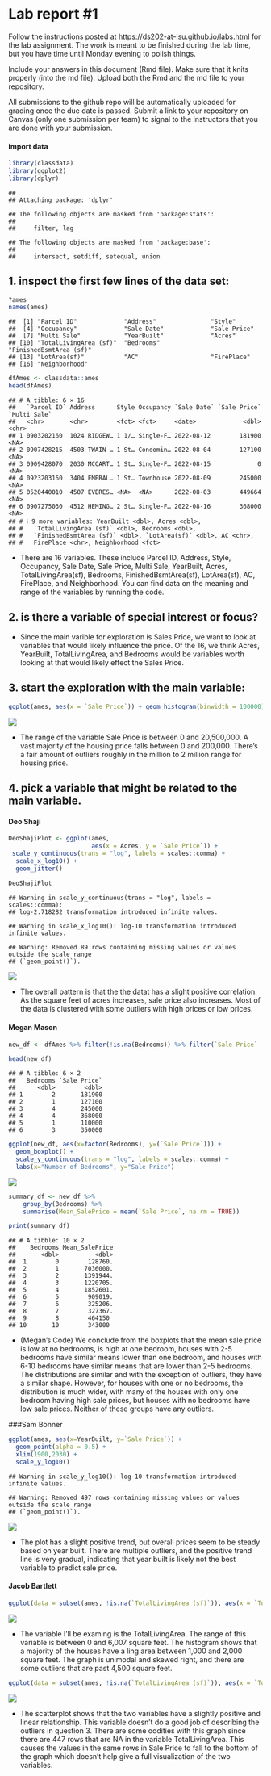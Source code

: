<!-- README.md is generated from README.Rmd. Please edit the README.Rmd file -->

# Lab report #1

Follow the instructions posted at <https://ds202-at-isu.github.io/labs.html> for the lab assignment. The work is meant to be finished during the lab time, but you have time until Monday evening to polish things.

Include your answers in this document (Rmd file). Make sure that it knits properly (into the md file). Upload both the Rmd and the md file to your repository.

All submissions to the github repo will be automatically uploaded for grading once the due date is passed. Submit a link to your repository on Canvas (only one submission per team) to signal to the instructors that you are done with your submission.

#### import data

``` r
library(classdata)
library(ggplot2)
library(dplyr)
```

```         
## 
## Attaching package: 'dplyr'

## The following objects are masked from 'package:stats':
## 
##     filter, lag

## The following objects are masked from 'package:base':
## 
##     intersect, setdiff, setequal, union
```

## 1. inspect the first few lines of the data set:

``` r
?ames
names(ames)
```

```         
##  [1] "Parcel ID"             "Address"               "Style"                
##  [4] "Occupancy"             "Sale Date"             "Sale Price"           
##  [7] "Multi Sale"            "YearBuilt"             "Acres"                
## [10] "TotalLivingArea (sf)"  "Bedrooms"              "FinishedBsmtArea (sf)"
## [13] "LotArea(sf)"           "AC"                    "FirePlace"            
## [16] "Neighborhood"
```

``` r
dfAmes <- classdata::ames
head(dfAmes)
```

```         
## # A tibble: 6 × 16
##   `Parcel ID` Address      Style Occupancy `Sale Date` `Sale Price` `Multi Sale`
##   <chr>       <chr>        <fct> <fct>     <date>             <dbl> <chr>       
## 1 0903202160  1024 RIDGEW… 1 1/… Single-F… 2022-08-12        181900 <NA>        
## 2 0907428215  4503 TWAIN … 1 St… Condomin… 2022-08-04        127100 <NA>        
## 3 0909428070  2030 MCCART… 1 St… Single-F… 2022-08-15             0 <NA>        
## 4 0923203160  3404 EMERAL… 1 St… Townhouse 2022-08-09        245000 <NA>        
## 5 0520440010  4507 EVERES… <NA>  <NA>      2022-08-03        449664 <NA>        
## 6 0907275030  4512 HEMING… 2 St… Single-F… 2022-08-16        368000 <NA>        
## # ℹ 9 more variables: YearBuilt <dbl>, Acres <dbl>,
## #   `TotalLivingArea (sf)` <dbl>, Bedrooms <dbl>,
## #   `FinishedBsmtArea (sf)` <dbl>, `LotArea(sf)` <dbl>, AC <chr>,
## #   FirePlace <chr>, Neighborhood <fct>
```

-   There are 16 variables. These include Parcel ID, Address, Style, Occupancy, Sale Date, Sale Price, Multi Sale, YearBuilt, Acres, TotalLivingArea(sf), Bedrooms, FinishedBsmtArea(sf), LotArea(sf), AC, FirePlace, and Neighborhood. You can find data on the meaning and range of the variables by running the code.

## 2. is there a variable of special interest or focus?

-   Since the main varible for exploration is Sales Price, we want to look at variables that would likely influence the price. Of the 16, we think Acres, YearBuilt, TotalLivingArea, and Bedrooms would be variables worth looking at that would likely effect the Sales Price.

## 3. start the exploration with the main variable:

``` r
ggplot(ames, aes(x = `Sale Price`)) + geom_histogram(binwidth = 100000)
```

![](README_files/figure-gfm/unnamed-chunk-3-1.png)<!-- -->

-   The range of the variable Sale Price is between 0 and 20,500,000. A vast majority of the housing price falls between 0 and 200,000. There’s a fair amount of outliers roughly in the million to 2 million range for housing price.

## 4. pick a variable that might be related to the main variable.

#### Deo Shaji

``` r
DeoShajiPlot <- ggplot(ames, 
                       aes(x = Acres, y = `Sale Price`)) +
 scale_y_continuous(trans = "log", labels = scales::comma) +
  scale_x_log10() +
  geom_jitter()
  
DeoShajiPlot
```

```         
## Warning in scale_y_continuous(trans = "log", labels = scales::comma):
## log-2.718282 transformation introduced infinite values.

## Warning in scale_x_log10(): log-10 transformation introduced infinite values.

## Warning: Removed 89 rows containing missing values or values outside the scale range
## (`geom_point()`).
```

![](README_files/figure-gfm/unnamed-chunk-4-1.png)<!-- -->

-   The overall pattern is that the the datat has a slight positive correlation. As the square feet of acres increases, sale price also increases. Most of the data is clustered with some outliers with high prices or low prices.

#### Megan Mason

``` r
new_df <- dfAmes %>% filter(!is.na(Bedrooms)) %>% filter(`Sale Price` != 0) %>% select("Bedrooms", "Sale Price")

head(new_df)
```

```         
## # A tibble: 6 × 2
##   Bedrooms `Sale Price`
##      <dbl>        <dbl>
## 1        2       181900
## 2        1       127100
## 3        4       245000
## 4        4       368000
## 5        1       110000
## 6        3       350000
```

``` r
ggplot(new_df, aes(x=factor(Bedrooms), y=(`Sale Price`))) +
  geom_boxplot() +
  scale_y_continuous(trans = "log", labels = scales::comma) +
  labs(x="Number of Bedrooms", y="Sale Price")
```

![](README_files/figure-gfm/unnamed-chunk-5-1.png)<!-- -->

``` r
summary_df <- new_df %>%
    group_by(Bedrooms) %>%
    summarise(Mean_SalePrice = mean(`Sale Price`, na.rm = TRUE))

print(summary_df)
```

```         
## # A tibble: 10 × 2
##    Bedrooms Mean_SalePrice
##       <dbl>          <dbl>
##  1        0        128760.
##  2        1       7036000.
##  3        2       1391944.
##  4        3       1220705.
##  5        4       1852601.
##  6        5        909019.
##  7        6        325206.
##  8        7        327367.
##  9        8        464150 
## 10       10        343000
```

-   (Megan’s Code) We conclude from the boxplots that the mean sale price is low at no bedrooms, is high at one bedroom, houses with 2-5 bedrooms have similar means lower than one bedroom, and houses with 6-10 bedrooms have similar means that are lower than 2-5 bedrooms. The distributions are similar and with the exception of outliers, they have a similar shape. However, for houses with one or no bedrooms, the distribution is much wider, with many of the houses with only one bedroom having high sale prices, but houses with no bedrooms have low sale prices. Neither of these groups have any outliers.

###Sam Bonner

``` r
ggplot(ames, aes(x=YearBuilt, y=`Sale Price`)) +
  geom_point(alpha = 0.5) +
  xlim(1900,2030) +
  scale_y_log10()
```

```         
## Warning in scale_y_log10(): log-10 transformation introduced infinite values.

## Warning: Removed 497 rows containing missing values or values outside the scale range
## (`geom_point()`).
```

![](README_files/figure-gfm/unnamed-chunk-6-1.png)<!-- -->

-   The plot has a slight positive trend, but overall prices seem to be steady based on year built. There are multiple outliers, and the positive trend line is very gradual, indicating that year built is likely not the best variable to predict sale price.

#### Jacob Bartlett

``` r
ggplot(data = subset(ames, !is.na(`TotalLivingArea (sf)`)), aes(x = `TotalLivingArea (sf)`)) + geom_histogram(binwidth = 100)
```

![](README_files/figure-gfm/unnamed-chunk-7-1.png)<!-- -->

-   The variable I’ll be examing is the TotalLivingArea. The range of this variable is between 0 and 6,007 square feet. The histogram shows that a majority of the houses have a ling area between 1,000 and 2,000 square feet. The graph is unimodal and skewed right, and there are some outliers that are past 4,500 square feet.

``` r
ggplot(data = subset(ames, !is.na(`TotalLivingArea (sf)`)), aes(x = `TotalLivingArea (sf)`, y = log(`Sale Price`))) + geom_point()
```

![](README_files/figure-gfm/unnamed-chunk-8-1.png)<!-- -->

-   The scatterplot shows that the two variables have a slightly positive and linear relationship. This variable doesn’t do a good job of describing the outliers in question 3. There are some oddities with this graph since there are 447 rows that are NA in the variable TotalLivingArea. This causes the values in the same rows in Sale Price to fall to the bottom of the graph which doesn’t help give a full visualization of the two variables.
